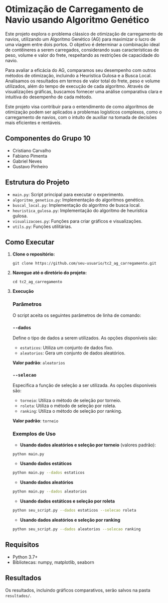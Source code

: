 # Otimização de Carregamento de Navio usando Algoritmo Genético

Este projeto explora o problema clássico de otimização de carregamento de navios, utilizando um Algoritmo Genético (AG) para maximizar o lucro de uma viagem entre dois portos. O objetivo é determinar a combinação ideal de contêineres a serem carregados, considerando suas características de peso, volume e valor do frete, respeitando as restrições de capacidade do navio.

Para avaliar a eficácia do AG, comparamos seu desempenho com outros métodos de otimização, incluindo a Heurística Gulosa e a Busca Local. Analisamos os resultados em termos de valor total do frete, peso e volume utilizados, além do tempo de execução de cada algoritmo. Através de visualizações gráficas, buscamos fornecer uma análise comparativa clara e intuitiva do desempenho de cada método.

Este projeto visa contribuir para o entendimento de como algoritmos de otimização podem ser aplicados a problemas logísticos complexos, como o carregamento de navios, com o intuito de auxiliar na tomada de decisões mais eficientes e rentáveis.

## **Componentes do Grupo 10**

- Cristiano Carvalho
- Fabiano Pimenta
- Gabriel Neves
- Gustavo Pinheiro

## Estrutura do Projeto

- `main.py`: Script principal para executar o experimento.
- `algoritmo_genetico.py`: Implementação do algoritmos genético.
- `buscal_local.py`: Implementação do algoritmo de busca local.
- `heuristica_gulosa.py`: Implementação do algoritmo de heurística gulosa.
- `visualizacoes.py`: Funções para criar gráficos e visualizações.
- `utils.py`: Funções utilitárias.

## Como Executar

1. **Clone o repositório:**
   ```
   git clone https://github.com/seu-usuario/tc2_ag_carregamento.git
   ```
2. **Navegue até o diretório do projeto:**
   ```
   cd tc2_ag_carregamento
   ```
3. **Execução**

   ### **Parâmetros**

   O script aceita os seguintes parâmetros de linha de comando:

   ### `--dados`

   Define o tipo de dados a serem utilizados. As opções disponíveis são:

   - `estaticos`: Utiliza um conjunto de dados fixo.
   - `aleatorios`: Gera um conjunto de dados aleatórios.

   **Valor padrão**: `aleatorios`

   ### `--selecao`

   Especifica a função de seleção a ser utilizada. As opções disponíveis são:

   - `torneio`: Utiliza o método de seleção por torneio.
   - `roleta`: Utiliza o método de seleção por roleta.
   - `ranking`: Utiliza o método de seleção por ranking.

   **Valor padrão**: `torneio`

   ### Exemplos de Uso

   - **Usando dados aleatórios e seleção por torneio** (valores padrão):
   ```bash
   python main.py
   ```
   - **Usando dados estáticos**
   ```bash
   python main.py --dados estaticos
   ```
   - **Usando dados aleatórios**
   ```bash
   python main.py --dados aleatorios
   ```
   - **Usando dados estáticos e seleção por roleta**
   ```bash
   python seu_script.py --dados estaticos --selecao roleta
   ```
   - **Usando dados aleatórios e seleção por ranking**
   ```bash
   python seu_script.py --dados aleatorios --selecao ranking
   ```

## Requisitos

- Python 3.7+
- Bibliotecas: numpy, matplotlib, seaborn

## Resultados

Os resultados, incluindo gráficos comparativos, serão salvos na pasta `resultados/`.
